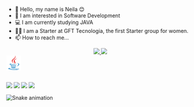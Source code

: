 - 👋 Hello, my name is Neila 😊
- 👀 I am interested in Software Development
- 💻 I am currently studying JAVA
- 👩‍💻 I am a Starter at GFT Tecnologia, the first Starter group for women.
- 📫 How to reach me...

<div align="center">
  <a href="https://github.com/neilarodrigues-silva">
  <img height="180em" src="https://github-readme-stats.vercel.app/api?username=neilarodrigues-silva&show_icons=true&theme=highcontrast&include_all_commits=true&count_private=false"/>
  <img height="180em" src="https://github-readme-stats.vercel.app/api/top-langs/?username=neilarodrigues-silva&layout=compact&langs_count=7&theme=highcontrast"/>
</div>

<a href="https://www.java.com" target="_blank" rel="noreferrer"> 
<img src="https://raw.githubusercontent.com/devicons/devicon/master/icons/java/java-original.svg" alt="java" width="40" height="40"/> 
</a> 

##

<div>
  <a href="https://instagram.com/neilarodrigues1" target="_blank"><img src="https://img.shields.io/badge/-Instagram-%23E4405F?style=for-the-badge&logo=instagram&logoColor=white" target="_blank"></a>
  <a href="https://discord.gg/neila#3534" target="_blank"><img src="https://img.shields.io/badge/Discord-7289DA?style=for-the-badge&logo=discord&logoColor=white" target="_blank"></a> 
  <a href = "mailto:neilars.rodrigues1@gmail.com"><img src="https://img.shields.io/badge/-Gmail-%23333?style=for-the-badge&logo=gmail&logoColor=white" target="_blank"></a>
  <a href="https://www.linkedin.com/in/neila-rodrigues-da-silva-839882a9" target="_blank"><img src="https://img.shields.io/badge/-LinkedIn-%230077B5?style=for-the-badge&logo=linkedin&logoColor=white" target="_blank"></a> 
 
  ![Snake animation](https://github.com/neilarodrigues-silva/neilarodrigues-silva/blob/output/github-contribution-grid-snake.svg)
<div>

